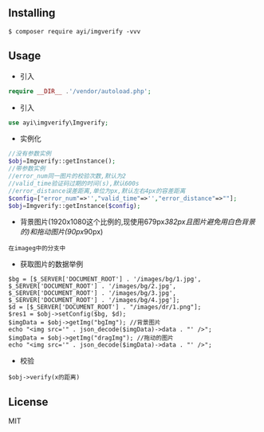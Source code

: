 
## Installing

```shell
$ composer require ayi/imgverify -vvv
```

## Usage

- 引入

```php
require __DIR__ .'/vendor/autoload.php';
```
- 引入

```php
use ayi\imgverify\Imgverify;
```
- 实例化

```php
//没有参数实例
$obj=Imgverify::getInstance();
//带参数实例
//error_num同一图片的校验次数,默认为2
//valid_time验证码过期的时间(s),默认600s
//error_distance误差距离,单位为px,默认左右4px的容差距离
$config=["error_num"=>'',"valid_time"=>'',"error_distance"=>""];
$obj=Imgverify::getInstance($config);
```

- 背景图片(1920x1080这个比例的,现使用679px*382px且图片避免用白色背景的)和拖动图片(90px*90px)

```
在imageg中的分支中
```

- 获取图片的数据举例

```
$bg = [$_SERVER['DOCUMENT_ROOT'] . '/images/bg/1.jpg', $_SERVER['DOCUMENT_ROOT'] . '/images/bg/2.jpg', $_SERVER['DOCUMENT_ROOT'] . '/images/bg/3.jpg', $_SERVER['DOCUMENT_ROOT'] . '/images/bg/4.jpg'];
$d = [$_SERVER['DOCUMENT_ROOT'] . "/images/dr/1.png"];
$res1 = $obj->setConfig($bg, $d);
$imgData = $obj->getImg("bgImg"); //背景图片
echo "<img src='" . json_decode($imgData)->data . "' />";
$imgData = $obj->getImg("dragImg"); //拖动的图片
echo "<img src='" . json_decode($imgData)->data . "' />";
```

- 校验

```
$obj->verify(x的距离)
```


## License

MIT